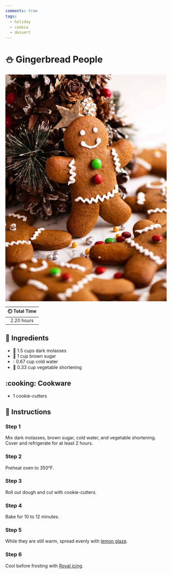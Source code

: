 ```yaml
---
comments: true
tags:
  - holiday
  - cookie
  - dessert
---
```

# :snowman: Gingerbread People

![Gingerbread People](../assets/images/gingerbread-people.jpg)

| :timer_clock: Total Time |
|:-----------------------: |
| 2.20 hours |

## :salt: Ingredients

- :maple_leaf: 1.5 cups dark molasses
- :maple_leaf: 1 cup brown sugar
- :droplet: 0.67 cup cold water
- :carrot: 0.33 cup vegetable shortening

## :cooking: Cookware

- 1 cookie-cutters

## :pencil: Instructions

### Step 1

Mix dark molasses, brown sugar, cold water, and vegetable shortening. Cover and refrigerate for at least 2 hours.

### Step 2

Preheat oven to 350°F.

### Step 3

Roll out dough and cut with cookie-cutters.

### Step 4

Bake for 10 to 12 minutes.

### Step 5

While they are still warm, spread evenly with [lemon glaze][2].

### Step 6

Cool before frosting with [Royal icing][1].

[1]: <../ingredients/post-baking-glazes/royal-icing.md>
[2]: <../ingredients/post-baking-glazes/lemon-glaze.md>
